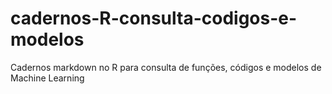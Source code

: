 # cadernos-R-consulta-codigos-e-modelos
 Cadernos markdown no R para consulta de funções, códigos e modelos de Machine Learning
